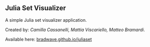 ## Julia Set Visualizer

A simple Julia set visualizer application.

Created by: *Camilla Cassanelli, Mattia Viscariello, Matteo Bramardi*.

Available here: [bradwave.github.io/juliaset](https://bradwave.github.io/juliaset)